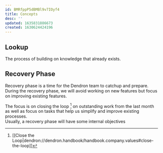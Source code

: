 ```yaml
---
id: BMRfppP5dBMBl9v7IOyf4
title: Concepts
desc: ''
updated: 1635831886673
created: 1630624424196
---
```


## Lookup

The process of building on knowledge that already exists.


## Recovery Phase

Recovery phase is a time for the Dendron team to catchup and prepare. 
During the recovery phase, we will avoid working on new features but focus on improving existing features. 

The focus is on closing the loop [^loop] on outstanding work from the last month as well as focus on tasks that help us simplify and improve existing processes.  
Usually, a recovery phase will have some internal objectives


[^loop]: [[Close the Loop|dendron://dendron.handbook/handbook.company.values#close-the-loop]]